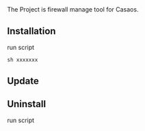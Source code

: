 ## 
The Project is firewall manage tool for Casaos.
## Installation
run script
```shell
sh xxxxxxx
```

## Update

## Uninstall
run script
```shell
```